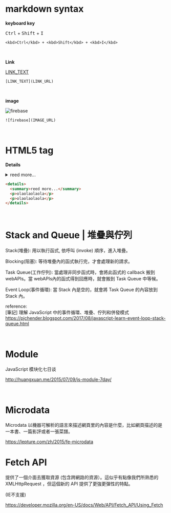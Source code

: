 # markdown syntax

**keyboard key**

<kbd>Ctrl</kbd> + <kbd>Shift</kbd> + <kbd>I</kbd> 

```
<kbd>Ctrl</kbd> + <kbd>Shift</kbd> + <kbd>I</kbd> 
```

<br />

**Link**

[LINK_TEXT](LINK_URL)

```
[LINK_TEXT](LINK_URL)
```

<br />

**image**

![firebase](https://github.com/krmfla/research-lab/blob/master/images/firebase.png)

```
![firebase](IMAGE_URL)
```

<br />

# HTML5 tag

**Details**

<details>
  <summary>reed more...</summary>
  <p>olaolaolaola</p>
  <p>olaolaolaola</p>
</details>

```html
<details>
  <summary>reed more...</summary>
  <p>olaolaolaola</p>
  <p>olaolaolaola</p>
</details>
```

<br />

# Stack and Queue | 堆疊與佇列

Stack(堆疊): 用以執行函式, 依呼叫 (invoke) 順序，進入堆疊。

Blocking(阻塞): 等待堆疊內的函式執行完，才會處理新的請求。

Task Queue(工作佇列): 當處理非同步函式時，會將此函式的 callback 搬到 webAPIs。當 webAPIs內的函式得到回應時，就會搬到 Task Queue 中等候。

Event Loop(事件循環): 當 Stack 內是空的，就會將 Task Queue 的內容放到 Stack 內。

reference:  
[筆記] 理解 JavaScript 中的事件循環、堆疊、佇列和併發模式  
https://pjchender.blogspot.com/2017/08/javascript-learn-event-loop-stack-queue.html

<br />

# Module

JavaScript 模块化七日谈

http://huangxuan.me/2015/07/09/js-module-7day/

<br />

# Microdata

Microdata 以機器可解析的語言來描述網頁里的內容是什麼，比如網頁描述的是一本書、一篇影評或者一張菜譜。

https://lepture.com/zh/2015/fe-microdata

# Fetch API

提供了一個介面去獲取資源 (包含跨網路的資源）。這似乎有點像我們所熟悉的 XMLHttpRequest ，但這個新的 API 提供了更強更彈性的特點。

(IE不支援)

https://developer.mozilla.org/en-US/docs/Web/API/Fetch_API/Using_Fetch

<br />

